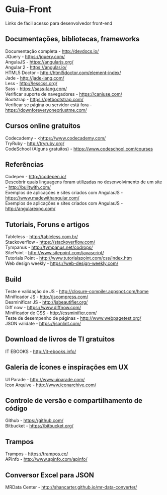 # Guia-Front
Links de fácil acesso para desenvolvedor front-end

## Documentações, bibliotecas, frameworks

Documentação completa - <http://devdocs.io/>  
JQuery - <https://jquery.com/>  
AngulaJS - <https://angularjs.org/>  
Angular 2 - <https://angular.io/>  
HTML5 Doctor - <http://html5doctor.com/element-index/>  
Jade - <http://jade-lang.com/>  
Less - <http://lesscss.org/>  
Sass - <https://sass-lang.com/>  
Verificar suporte de navegadores - <https://caniuse.com/>  
Bootstrap - <https://getbootstrap.com/>  
Verificar se página ou servidor está fora - <https://downforeveryoneorjustme.com/>  

## Cursos online gratuitos  

Codecademy - <https://www.codecademy.com/  
TryRuby - http://tryruby.org/  
CodeSchool (Alguns gratuitos) - https://www.codeschool.com/courses  

## Referências  

Codepen - http://codepen.io/  
Descobrir quais linguagens foram utilizadas no desenvolvimento de um site - http://builtwith.com/  
Exemplos de aplicações e sites criados com AngularJS - https://www.madewithangular.com/  
Exemplos de aplicações e sites criados com AngularJS - http://angularexpo.com/  

## Tutoriais, Foruns e artigos  

Tableless - http://tableless.com.br/  
Stackoverflow - https://stackoverflow.com/  
Tympanus - http://tympanus.net/codrops/  
SitePoint - http://www.sitepoint.com/javascript/  
Tutorials Point - http://www.tutorialspoint.com/css/index.htm  
Web design weekly - https://web-design-weekly.com/  

## Build

Teste e validação de JS - http://closure-compiler.appspot.com/home
Minificador JS - http://jscompress.com/  
Desminificar JS - http://jsbeautifier.org/  
Diff now - https://www.diffnow.com/  
Minificador de CSS - http://cssminifier.com/  
Teste de desempenho de páginas - http://www.webpagetest.org/  
JSON validate - https://jsonlint.com/

## Download de livros de TI gratuitos

IT EBOOKS - http://it-ebooks.info/  

## Galeria de Ícones e inspirações em UX

UI Parade - http://www.uiparade.com/  
Icon Arquive - 	http://www.iconarchive.com/  

## Controle de versão e compartilhamento de código

Github - https://github.com/  
Bitbucket - https://bitbucket.org/  

## Trampos

Trampos - https://trampos.co/  
APInfo - http://www.apinfo.com/apinfo/  

## Conversor Excel para JSON  

MRData Center - 	http://shancarter.github.io/mr-data-converter/












